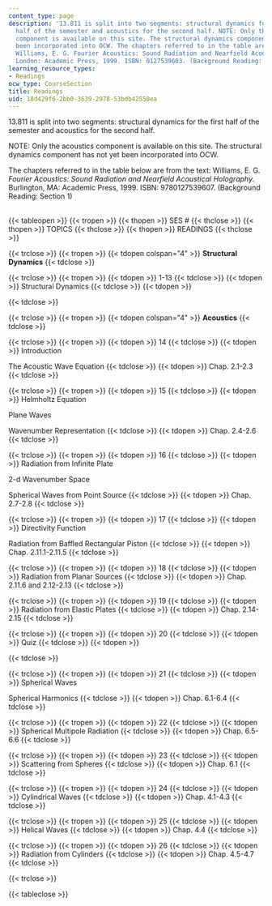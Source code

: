 ```yaml
---
content_type: page
description: '13.811 is split into two segments: structural dynamics for the first
  half of the semester and acoustics for the second half. NOTE: Only the acoustics
  component is available on this site. The structural dynamics component has not yet
  been incorporated into OCW. The chapters referred to in the table are from the text:
  Williams, E. G. Fourier Acoustics: Sound Radiation and Nearfield Acoustical Holography.
  London: Academic Press, 1999. ISBN: 0127539603. (Background Reading: Section 1)'
learning_resource_types:
- Readings
ocw_type: CourseSection
title: Readings
uid: 18d429f6-2bb0-3639-2978-53bdb42550ea
---
```


13.811 is split into two segments: structural dynamics for the first half of the semester and acoustics for the second half.

NOTE: Only the acoustics component is available on this site. The structural dynamics component has not yet been incorporated into OCW.

The chapters referred to in the table below are from the text: Williams, E. G. _Fourier Acoustics: Sound Radiation and Nearfield Acoustical Holography_. Burlington, MA: Academic Press, 1999. ISBN: 9780127539607. (Background Reading: Section 1)  
 

{{< tableopen >}}
{{< tropen >}}
{{< thopen >}}
SES #
{{< thclose >}}
{{< thopen >}}
TOPICS
{{< thclose >}}
{{< thopen >}}
READINGS
{{< thclose >}}

{{< trclose >}}
{{< tropen >}}
{{< tdopen colspan="4" >}}
**Structural Dynamics**
{{< tdclose >}}

{{< trclose >}}
{{< tropen >}}
{{< tdopen >}}
1-13
{{< tdclose >}}
{{< tdopen >}}
Structural Dynamics
{{< tdclose >}}
{{< tdopen >}}

{{< tdclose >}}

{{< trclose >}}
{{< tropen >}}
{{< tdopen colspan="4" >}}
**Acoustics**
{{< tdclose >}}

{{< trclose >}}
{{< tropen >}}
{{< tdopen >}}
14
{{< tdclose >}}
{{< tdopen >}}
Introduction  
  
The Acoustic Wave Equation
{{< tdclose >}}
{{< tdopen >}}
Chap. 2.1-2.3
{{< tdclose >}}

{{< trclose >}}
{{< tropen >}}
{{< tdopen >}}
15
{{< tdclose >}}
{{< tdopen >}}
Helmholtz Equation  
  
Plane Waves  
  
Wavenumber Representation
{{< tdclose >}}
{{< tdopen >}}
Chap. 2.4-2.6
{{< tdclose >}}

{{< trclose >}}
{{< tropen >}}
{{< tdopen >}}
16
{{< tdclose >}}
{{< tdopen >}}
Radiation from Infinite Plate  
  
2-d Wavenumber Space  
  
Spherical Waves from Point Source
{{< tdclose >}}
{{< tdopen >}}
Chap. 2.7-2.8
{{< tdclose >}}

{{< trclose >}}
{{< tropen >}}
{{< tdopen >}}
17
{{< tdclose >}}
{{< tdopen >}}
Directivity Function  
  
Radiation from Baffled Rectangular Piston
{{< tdclose >}}
{{< tdopen >}}
Chap. 2.11.1-2.11.5
{{< tdclose >}}

{{< trclose >}}
{{< tropen >}}
{{< tdopen >}}
18
{{< tdclose >}}
{{< tdopen >}}
Radiation from Planar Sources
{{< tdclose >}}
{{< tdopen >}}
Chap. 2.11.6 and 2.12-2.13
{{< tdclose >}}

{{< trclose >}}
{{< tropen >}}
{{< tdopen >}}
19
{{< tdclose >}}
{{< tdopen >}}
Radiation from Elastic Plates
{{< tdclose >}}
{{< tdopen >}}
Chap. 2.14-2.15
{{< tdclose >}}

{{< trclose >}}
{{< tropen >}}
{{< tdopen >}}
20
{{< tdclose >}}
{{< tdopen >}}
Quiz
{{< tdclose >}}
{{< tdopen >}}

{{< tdclose >}}

{{< trclose >}}
{{< tropen >}}
{{< tdopen >}}
21
{{< tdclose >}}
{{< tdopen >}}
Spherical Waves  
  
Spherical Harmonics
{{< tdclose >}}
{{< tdopen >}}
Chap. 6.1-6.4
{{< tdclose >}}

{{< trclose >}}
{{< tropen >}}
{{< tdopen >}}
22
{{< tdclose >}}
{{< tdopen >}}
Spherical Multipole Radiation
{{< tdclose >}}
{{< tdopen >}}
Chap. 6.5-6.6
{{< tdclose >}}

{{< trclose >}}
{{< tropen >}}
{{< tdopen >}}
23
{{< tdclose >}}
{{< tdopen >}}
Scattering from Spheres
{{< tdclose >}}
{{< tdopen >}}
Chap. 6.1
{{< tdclose >}}

{{< trclose >}}
{{< tropen >}}
{{< tdopen >}}
24
{{< tdclose >}}
{{< tdopen >}}
Cylindrical Waves
{{< tdclose >}}
{{< tdopen >}}
Chap. 4.1-4.3
{{< tdclose >}}

{{< trclose >}}
{{< tropen >}}
{{< tdopen >}}
25
{{< tdclose >}}
{{< tdopen >}}
Helical Waves
{{< tdclose >}}
{{< tdopen >}}
Chap. 4.4
{{< tdclose >}}

{{< trclose >}}
{{< tropen >}}
{{< tdopen >}}
26
{{< tdclose >}}
{{< tdopen >}}
Radiation from Cylinders
{{< tdclose >}}
{{< tdopen >}}
Chap. 4.5-4.7
{{< tdclose >}}

{{< trclose >}}

{{< tableclose >}}